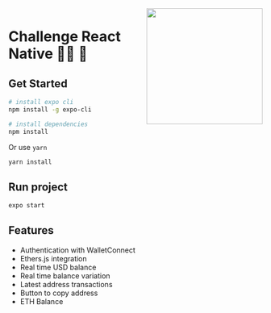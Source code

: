 <img align='right' src="https://cdn.discordapp.com/attachments/842857216235405325/974074866049376356/F59225E5-6C4A-4DFB-B5B5-B2C84399CCB4_iphone12promaxgraphite_portrait.png" width="230">

# Challenge React Native 👨‍💻 📱

## Get Started

```bash
# install expo cli
npm install -g expo-cli
```

```bash
# install dependencies
npm install
```

Or use `yarn`

```bash
yarn install
```

## Run project

```bash
expo start
```

## Features

- Authentication with WalletConnect
- Ethers.js integration
- Real time USD balance
- Real time balance variation
- Latest address transactions
- Button to copy address
- ETH Balance
